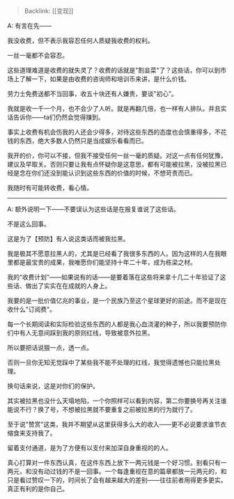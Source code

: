 > Backlink: [[变现]]

A: 有言在先——

我没收费，但不表示我容忍任何人质疑我收费的权利。

一丝一毫都不会容忍。

这些道理难道是收费的就失灵了？收费的话就是"割韭菜"了？这些话，你可以到市场上了解一下，如果是由收费的咨询师和培训币来讲，是什么价钱。

劳力士免费送都不当回事，收五十块还有人嫌贵，要谈"初心”。

我就是收一千一个月，也不会少了人听。就是再翻几倍，也一样有人排队。并且实话告诉你——ta们仍然会觉得赚到。

事实上收费有机会伤我的人还会少得多，对待这些东西的态度也会慎重得多，不花钱的东西，绝大多数人仍然只是当成娱乐看看而已。

我开的价，你可以不接，但我不接受任何一丝一毫的质疑。对这一点有任何犹豫，建议及早取关。否则只要让我有点怀疑你是这意思，都有可能被拉黑，没被拉黑已经是念在你们还没到能认识到这些东西的价值的时候，不想苛责而已。

我随时有可能转收费，看心情。

---

A: 额外说明一下——不要误认为这些话是在报复谁说了这些话。

不是这么回事。

这是为了【预防】有人说这类话而被我拉黑。

我是极其不愿意拉黑人的，尤其是已经看了我很多东西的人。因为这样的人在我眼里都是最宝贵的成果，我唯愿你们能坚持十年二十年，成为栋梁之材。

我的“收费计划”——如果说有的话——是要着落在这些将来拿十几二十年验证了这些话、做出了实实在在成就的人身上。

我要的是一批价值亿兆的事业，是一个民族乃至这个星球更好的前途。而不是现在收什么"订阅费"。

每一个长期阅读和实际检验这些东西的人都是我心血浇灌的种子，所以我要预防你们中有人无意间踩到我的原则红线，导致被意外拉黑。

所以要把话说狠一点，透一点。

否则一旦你无知无觉踩中了某些我不能不处理的红线，我觉得遗憾也只能拉黑处理。

换句话来说，这是对你们的保护。

其实被拉黑也没什么天塌地陷，一个你照样可以看到内容，第二你要换号再关注谁能说不行？换了号，不想被拉黑就不要重复之前被拉黑的行为就行了。

至于说"赞赏"这类，我并不期望从这里获得多么大的收入——更不必说要求谁节衣缩食来支持我了。

留着支付通道，是为了方便有以支付来加深自身重视的的人。

真心打算对一件东西认真，在这件东西上放下一两元钱是一个好习惯。别看只有一两元，和没有动过钱的不是一回事。一个每逢重视在意的篇章都放一元两元的，和只是看过赞叹一下的，时间长了会有越来越大的差别——往往前者用得更多更实。真正有利的是你自己。
